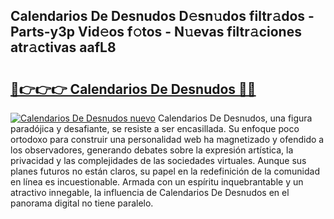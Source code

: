 ## Calendarios De Desnudos D𝚎sn𝚞dos filtr𝚊dos - Parts-y3p Vid𝚎os f𝚘tos - N𝚞evas filtr𝚊ciones atr𝚊ctivas aafL8

# <h2><a href="http://mb1bcl.tromn.icu/?c=Calendarios+De+Desnudos">🔗👉👉👉 Calendarios De Desnudos 🔗🔗</a></h2>

[![Calendarios De Desnudos nuevo](https://i.imgur.com/pEAQMta.gif)](http://mb1bcl.tromn.icu/?c=Calendarios+De+Desnudos)
Calendarios De Desnudos, una figura paradójica y desafiante, se resiste a ser encasillada. Su enfoque poco ortodoxo para construir una personalidad web ha magnetizado y ofendido a los observadores, generando debates sobre la expresión artística, la privacidad y las complejidades de las sociedades virtuales. Aunque sus planes futuros no están claros, su papel en la redefinición de la comunidad en línea es incuestionable. Armada con un espíritu inquebrantable y un atractivo innegable, la influencia de Calendarios De Desnudos en el panorama digital no tiene paralelo.
